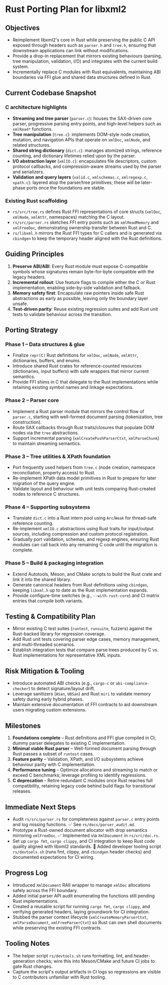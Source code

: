 # Rust Porting Plan for libxml2

## Objectives
- Reimplement libxml2's core in Rust while preserving the public C API exposed through headers such as `parser.h` and `tree.h`, ensuring that downstream applications can link without modifications.
- Provide a drop-in replacement that mirrors existing behaviours (parsing, tree manipulation, validation, I/O) and integrates with the current build system.
- Incrementally replace C modules with Rust equivalents, maintaining ABI boundaries via FFI glue and shared data structures defined in Rust.

## Current Codebase Snapshot

### C architecture highlights
- **Streaming and tree parser** (`parser.c`): houses the SAX-driven core parser, progressive parsing entry points, and high-level helpers such as `xmlRead*` functions.
- **Tree manipulation** (`tree.c`): implements DOM-style node creation, mutation, and navigation APIs that operate on `xmlDoc`, `xmlNode`, and related structures.
- **Shared string dictionary** (`dict.c`): manages atomized strings, reference counting, and dictionary lifetimes relied upon by the parser.
- **I/O abstraction layer** (`xmlIO.c`): encapsulates file descriptors, custom protocol callbacks, and compression-aware streams used by the parser and serializers.
- **Validation and query layers** (`valid.c`, `xmlschemas.c`, `xmlregexp.c`, `xpath.c`): layered atop the parser/tree primitives; these will be later-phase ports once the foundations are stable.

### Existing Rust scaffolding
- `rs/src/tree.rs` defines Rust FFI representations of core structs (`xmlDoc`, `xmlNode`, `xmlAttr`, namespaces) matching the C layout.
- `rs/src/parser.rs` sketches FFI entry points such as `xmlReadMemory` and `xmlFreeDoc`, demonstrating ownership transfer between Rust and C.
- `rs/libxml.h` mirrors the Rust FFI types for C callers and is generated via `cbindgen` to keep the temporary header aligned with the Rust definitions.

## Guiding Principles
1. **Preserve ABI/ABI**: Every Rust module must expose C-compatible symbols whose signatures remain byte-for-byte compatible with the legacy headers.
2. **Incremental rollout**: Use feature flags to compile either the C or Rust implementation, enabling side-by-side validation and fallback.
3. **Memory safety first**: Encapsulate raw pointers inside safe Rust abstractions as early as possible, leaving only the boundary layer unsafe.
4. **Test-driven parity**: Reuse existing regression suites and add Rust unit tests to validate behaviour across the transition.

## Porting Strategy

### Phase 1 – Data structures & glue
- Finalize `repr(C)` Rust definitions for `xmlDoc`, `xmlNode`, `xmlAttr`, dictionaries, buffers, and enums.
- Introduce shared Rust crates for reference-counted resources (dictionaries, input buffers) with safe wrappers that mirror current semantics.
- Provide FFI shims in C that delegate to the Rust implementations while retaining existing symbol names and linkage expectations.

### Phase 2 – Parser core
- Implement a Rust parser module that mirrors the control flow of `parser.c`, starting with well-formed document parsing (tokenization, tree construction).
- Route SAX callbacks through Rust traits/closures that populate DOM nodes via the `tree` abstractions.
- Support incremental parsing (`xmlCreatePushParserCtxt`, `xmlParseChunk`) to maintain streaming semantics.

### Phase 3 – Tree utilities & XPath foundation
- Port frequently used helpers from `tree.c` (node creation, namespace reconciliation, property access) to Rust.
- Re-implement XPath data model primitives in Rust to prepare for later migration of the query engine.
- Validate layout and behaviour with unit tests comparing Rust-created nodes to reference C structures.

### Phase 4 – Supporting subsystems
- Translate `dict.c` into a Rust intern pool using `Arc`/`Weak` for thread-safe reference counting.
- Re-implement `xmlIO.c` abstractions using Rust traits for input/output sources, including compression and custom protocol registration.
- Gradually port validation, schemas, and regexp engines, ensuring Rust modules can call back into any remaining C code until the migration is complete.

### Phase 5 – Build & packaging integration
- Extend Autotools, Meson, and CMake scripts to build the Rust crate and link it into the shared library.
- Generate canonical headers from Rust definitions using `cbindgen`, keeping `libxml.h` up to date as the Rust implementation expands.
- Provide configure-time switches (e.g., `--with-rust-core`) and CI matrix entries that compile both variants.

## Testing & Compatibility Plan
- Mirror existing C test suites (`runtest`, `runsuite`, fuzzers) against the Rust-backed library for regression coverage.
- Add Rust unit tests covering parser edge cases, memory management, and multi-threaded scenarios.
- Establish integration tests that compare parse trees produced by C vs. Rust implementations for representative XML inputs.

## Risk Mitigation & Tooling
- Introduce automated ABI checks (e.g., `cargo-c` or `abi-compliance-checker`) to detect signature/layout drift.
- Leverage sanitizers (`ASan`, `UBSan`) and Rust `miri` to validate memory safety during early hybrid phases.
- Maintain extensive documentation of FFI contracts to aid downstream users migrating custom extensions.

## Milestones
1. **Foundations complete** – Rust definitions and FFI glue compiled in CI; dummy parser delegates to existing C implementation.
2. **Minimal viable Rust parser** – Well-formed document parsing through Rust passes a subset of `runtest` cases.
3. **Feature parity** – Validation, XPath, and I/O subsystems achieve behaviour parity with C implementation.
4. **Performance tuning** – Optimize allocations and streaming to match or exceed C benchmarks; leverage profiling to identify regressions.
5. **C deprecation** – Retire redundant C modules once Rust reaches full compatibility, retaining legacy code behind build flags for transitional releases.

## Immediate Next Steps
- Audit `rs/src/parser.rs` for completeness against `parser.c` entry points and log missing functions. ✅ See `rs/docs/parser_audit.md`.
- Prototype a Rust-owned document allocator with drop semantics mirroring `xmlFreeDoc`. ✅ Implemented via `XmlDocument` in `rs/src/doc.rs`.
- Set up `cargo fmt`, `cargo clippy`, and CI integration to keep Rust code quality aligned with libxml2 standards. 🚧 Added developer tooling script `rs/devtools.sh` (runs fmt, clippy, and `cbindgen` header checks) and documented expectations for CI wiring.

## Progress Log
- Introduced `XmlDocument` RAII wrapper to manage `xmlDoc` allocations safely across the FFI boundary.
- Added initial parser API audit enumerating the functions still pending Rust implementations.
- Created a reusable script for running `cargo fmt`, `cargo clippy`, and verifying generated headers, laying groundwork for CI integration.
- Stubbed the parser context lifecycle (`xmlCreateMemoryParserCtxt`, `xmlParseDocument`, `xmlFreeParserCtxt`) so Rust can own
  shell documents while preserving the existing FFI contracts.

## Tooling Notes
- The helper script `rs/devtools.sh` runs formatting, lint, and header-generation checks; wire this into Meson/CMake and future
  CI jobs to gate Rust changes.
- Capture the script's output artifacts in CI logs so regressions are visible to C contributors unfamiliar with Rust tooling.
